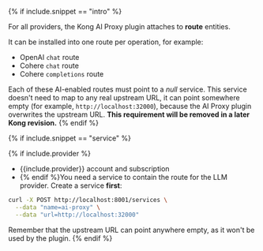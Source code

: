 {% if include.snippet == "intro" %}

For all providers, the Kong AI Proxy plugin attaches to **route** entities.

It can be installed into one route per operation, for example:

* OpenAI `chat` route
* Cohere `chat` route
* Cohere `completions` route

Each of these AI-enabled routes must point to a *null* service. This service doesn't need to map to any real upstream URL,
it can point somewhere empty (for example, `http://localhost:32000`), because the AI Proxy plugin overwrites the upstream URL.
**This requirement will be removed in a later Kong revision.**
{% endif %}

{% if include.snippet == "service" %}

{% if include.provider %}
* {{include.provider}} account and subscription
* {% endif %}You need a service to contain the route for the LLM provider. Create a service **first**:

```bash
curl -X POST http://localhost:8001/services \
  --data "name=ai-proxy" \
  --data "url=http://localhost:32000"
```
Remember that the upstream URL can point anywhere empty, as it won't be used by the plugin.
{% endif %}